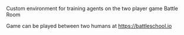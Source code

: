Custom environment for training agents on the two player game Battle Room

Game can be played between two humans at https://battleschool.io
